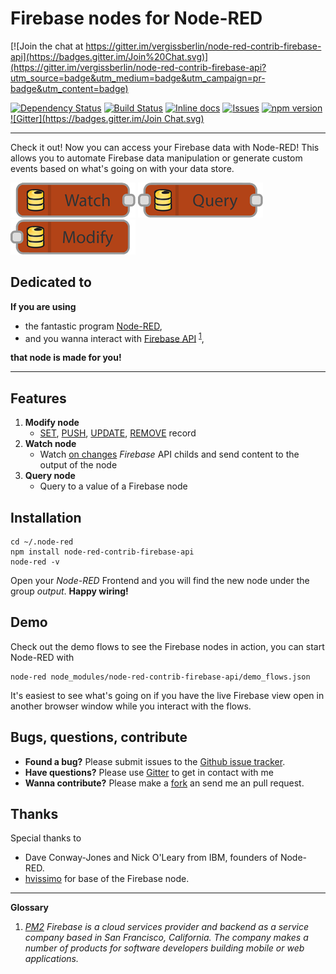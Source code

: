 # Firebase nodes for Node-RED

[![Join the chat at https://gitter.im/vergissberlin/node-red-contrib-firebase-api](https://badges.gitter.im/Join%20Chat.svg)](https://gitter.im/vergissberlin/node-red-contrib-firebase-api?utm_source=badge&utm_medium=badge&utm_campaign=pr-badge&utm_content=badge)

[![Dependency Status](https://gemnasium.com/vergissberlin/node-red-contrib-firebase-api.svg)](https://gemnasium.com/vergissberlin/node-red-contrib-firebase-api) [![Build Status](https://api.travis-ci.org/vergissberlin/node-red-contrib-firebase-api.png?branch=master)](https://travis-ci.org/vergissberlin/node-red-contrib-firebase-api) [![Inline docs](http://inch-ci.org/github/vergissberlin/node-red-contrib-firebase-api.svg?branch=master)](http://inch-ci.org/github/vergissberlin/node-red-contrib-firebase-api) [![Issues](http://img.shields.io/github/issues/vergissberlin/node-red-contrib-firebase-api.svg)](https://github.com/vergissberlin/node-red-contrib-firebase-api/issues "GitHub ticket system") [![npm version](https://img.shields.io/npm/v/node-red-contrib-keymetrics.png)](https://npmjs.org/package/node-red-contrib-firebase-api "View this project on npm") [![Gitter](https://badges.gitter.im/Join Chat.svg)](https://gitter.im/vergissberlin/node-red-contrib-firebase-api?utm_source=badge&utm_medium=badge&utm_campaign=pr-badge&utm_content=badge)

---

Check it out! Now you can access your Firebase data with Node-RED! 
This allows you to automate Firebase data manipulation or generate custom events based on what's going on with your data store.


![Inline docs](docs/node-watch-200.png) ![Inline docs](docs/node-query-200.png) ![Inline docs](docs/node-modify-200.png)


## Dedicated to

**If you are using**

- the fantastic program [Node-RED](http://nodered.org), 
- and you wanna interact with [Firebase API](https://www.firebase.com) <sup>[1](#glossary)</sup>,

**that node is made for you!**

---

## Features

1. **Modify node**
	- [SET](https://www.firebase.com/docs/web/api/firebase/set.html), [PUSH](https://www.firebase.com/docs/web/api/firebase/push.html), [UPDATE](https://www.firebase.com/docs/web/api/firebase/update.html), [REMOVE](https://www.firebase.com/docs/web/api/firebase/remove.html) record
2. **Watch node**
	- Watch [on changes](https://www.firebase.com/docs/web/api/query/on.html) _Firebase_ API childs and send content to the output of the node
3. **Query node**
	- Query to a value of a Firebase node

## Installation

	cd ~/.node-red
	npm install node-red-contrib-firebase-api
	node-red -v

Open your *Node-RED* Frontend and you will find the new node under the group *output*. **Happy wiring!**

## Demo
Check out the demo flows to see the Firebase nodes in action, you can start Node-RED with

    node-red node_modules/node-red-contrib-firebase-api/demo_flows.json

It's easiest to see what's going on if you have the live Firebase view open in another browser window while you interact with the flows.

## Bugs, questions, contribute
- **Found a bug?** Please submit issues to the [Github issue tracker](https://github.com/vergissberlin/node-red-contrib-firebase-api/issues).
- **Have questions?** Please use [Gitter](https://gitter.im/vergissberlin/node-red-contrib-firebase-api?utm_source=badge&utm_medium=badge&utm_campaign=pr-badge&utm_content=badge) to get in contact with me
- **Wanna contribute?** Please make a [fork](https://github.com/vergissberlin/node-red-contrib-firebase-api#fork-destination-box) an send me an pull request.


## Thanks
Special thanks to
- Dave Conway-Jones and Nick O'Leary from IBM, founders of Node-RED.
- [hvissimo](https://github.com/hovissimo) for base of the Firebase node.


---

**Glossary <a id="glossary"></a>**

1. *[PM2](https://github.com/Unitech/pm2) Firebase is a cloud services provider and backend as a service company based in San Francisco, California. The company makes a number of products for software developers building mobile or web applications.*

